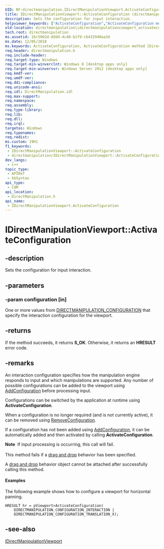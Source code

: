 ```yaml
---
UID: NF:directmanipulation.IDirectManipulationViewport.ActivateConfiguration
title: IDirectManipulationViewport::ActivateConfiguration (directmanipulation.h)
description: Sets the configuration for input interaction.
helpviewer_keywords: ["ActivateConfiguration","ActivateConfiguration method [Direct Manipulation]","ActivateConfiguration method [Direct Manipulation]","IDirectManipulationViewport interface","IDirectManipulationViewport interface [Direct Manipulation]","ActivateConfiguration method","IDirectManipulationViewport.ActivateConfiguration","IDirectManipulationViewport::ActivateConfiguration","directmanipulation.idirectmanipulationviewport_activateconfiguration","directmanipulation/IDirectManipulationViewport::ActivateConfiguration"]
old-location: directmanipulation\idirectmanipulationviewport_activateconfiguration.htm
tech.root: directmanipulation
ms.assetid: 16c5902d-dddd-4c40-b1f9-cb432940aa3d
ms.date: 12/05/2018
ms.keywords: ActivateConfiguration, ActivateConfiguration method [Direct Manipulation], ActivateConfiguration method [Direct Manipulation],IDirectManipulationViewport interface, IDirectManipulationViewport interface [Direct Manipulation],ActivateConfiguration method, IDirectManipulationViewport.ActivateConfiguration, IDirectManipulationViewport::ActivateConfiguration, directmanipulation.idirectmanipulationviewport_activateconfiguration, directmanipulation/IDirectManipulationViewport::ActivateConfiguration
req.header: directmanipulation.h
req.include-header: 
req.target-type: Windows
req.target-min-winverclnt: Windows 8 [desktop apps only]
req.target-min-winversvr: Windows Server 2012 [desktop apps only]
req.kmdf-ver: 
req.umdf-ver: 
req.ddi-compliance: 
req.unicode-ansi: 
req.idl: DirectManipulation.idl
req.max-support: 
req.namespace: 
req.assembly: 
req.type-library: 
req.lib: 
req.dll: 
req.irql: 
targetos: Windows
req.typenames: 
req.redist: 
ms.custom: 19H1
f1_keywords:
 - IDirectManipulationViewport::ActivateConfiguration
 - directmanipulation/IDirectManipulationViewport::ActivateConfiguration
dev_langs:
 - c++
topic_type:
 - APIRef
 - kbSyntax
api_type:
 - COM
api_location:
 - DirectManipulation.h
api_name:
 - IDirectManipulationViewport.ActivateConfiguration
---
```


# IDirectManipulationViewport::ActivateConfiguration


## -description

Sets the configuration for input interaction.

## -parameters

### -param configuration [in]

One or more values from <a href="https://docs.microsoft.com/previous-versions/windows/desktop/api/directmanipulation/ne-directmanipulation-directmanipulation_configuration">DIRECTMANIPULATION_CONFIGURATION</a> that specify the interaction configuration for the viewport.

## -returns

If the method succeeds, it returns <b>S_OK</b>. Otherwise, it returns an <b>HRESULT</b> error code.

## -remarks

An interaction configuration specifies how the manipulation engine responds to input and which manipulations are supported. Any number of possible configurations can be added to the viewport using <a href="https://docs.microsoft.com/previous-versions/windows/desktop/api/directmanipulation/nf-directmanipulation-idirectmanipulationviewport-addconfiguration">AddConfiguration</a> before processing input. 

Configurations can be switched by the application at runtime using <b>ActivateConfiguration</b>.  

When a configuration is no longer required (and is not currently active), it can be removed using <a href="https://docs.microsoft.com/previous-versions/windows/desktop/api/directmanipulation/nf-directmanipulation-idirectmanipulationviewport-removeconfiguration">RemoveConfiguration</a>. 

If a configuration has not been added using <a href="https://docs.microsoft.com/previous-versions/windows/desktop/api/directmanipulation/nf-directmanipulation-idirectmanipulationviewport-addconfiguration">AddConfiguration</a>, it can be automatically added and then activated by calling <b>ActivateConfiguration</b>. 

<div class="alert"><b>Note</b>  If input processing is occurring, this call will fail.</div>
<div> </div>
This method fails if a <a href="https://docs.microsoft.com/previous-versions/windows/desktop/directmanipulation/direct-manipulation-guids">drag and drop</a> behavior has been specified. 

A <a href="https://docs.microsoft.com/previous-versions/windows/desktop/directmanipulation/direct-manipulation-guids">drag and drop</a> behavior object cannot be attached after successfully calling this method.


#### Examples

The following example shows how to configure a viewport for horizontal panning.


```
HRESULT hr = pViewport>ActivateConfiguration(
    DIRECTMANIPULATION_CONFIGURATION_INTERACTION | 
    DIRECTMANIPULATION_CONFIGURATION_TRANSLATION_X);
```

## -see-also

<a href="https://docs.microsoft.com/previous-versions/windows/desktop/api/directmanipulation/nn-directmanipulation-idirectmanipulationviewport">IDirectManipulationViewport</a>

